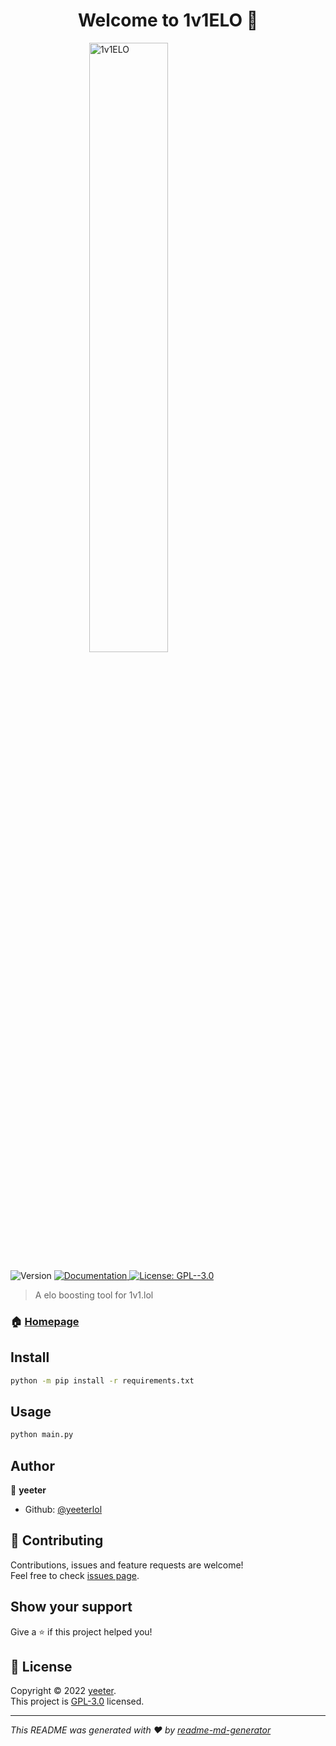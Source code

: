<h1 align="center">Welcome to 1v1ELO 👋</h1>
<img style="display:block; margin-left: auto; margin-right: auto; width: 50%;" alt="1v1ELO" src="https://raw.githubusercontent.com/yeeterlol/1v1ELO/main/assets/assets.png" />
<p>
  <img alt="Version" src="https://img.shields.io/badge/version-1.0.0-blue.svg?cacheSeconds=2592000" />
  <a href="https://github.com/yeeterlol/1v1ELO/wiki" target="_blank">
    <img alt="Documentation" src="https://img.shields.io/badge/documentation-yes-brightgreen.svg" />
  </a>
  <a href="https://github.com/yeeterlol/1v1ELO/blob/main/LICENSE" target="_blank">
    <img alt="License: GPL--3.0" src="https://img.shields.io/badge/License-GPL--3.0-yellow.svg" />
  </a>
</p>

> A elo boosting tool for 1v1.lol

### 🏠 [Homepage](https://github.com/yeeterlol/1v1ELO/#readme)

## Install

```sh
python -m pip install -r requirements.txt
```

## Usage

```sh
python main.py
```

## Author

👤 **yeeter**

* Github: [@yeeterlol](https://github.com/yeeterlol)

## 🤝 Contributing

Contributions, issues and feature requests are welcome!<br />Feel free to check [issues page](https://github.com/yeeterlol/1v1ELO/issues). 

## Show your support

Give a ⭐️ if this project helped you!

## 📝 License

Copyright © 2022 [yeeter](https://github.com/yeeterlol).<br />
This project is [GPL-3.0](https://github.com/yeeterlol/1v1ELO/blob/main/LICENSE) licensed.

***
_This README was generated with ❤️ by [readme-md-generator](https://github.com/kefranabg/readme-md-generator)_

